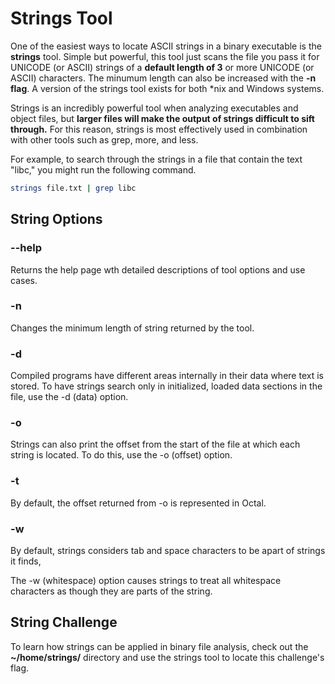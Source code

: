 # Strings Tool

One of the easiest ways to locate ASCII strings in a binary executable is the **strings** tool.  Simple but powerful, this tool just scans the file you pass it for UNICODE (or ASCII) strings of a **default length of 3** or more UNICODE (or ASCII) characters.  The minumum length can also be increased with the **-n flag**.  A version of the strings tool exists for both *nix and Windows systems.

Strings is an incredibly powerful tool when analyzing executables and object files, but **larger files will make the output of strings difficult to sift through.**  For this reason, strings is most effectively used in combination with other tools such as grep, more, and less.

For example, to search through the strings in a file that contain the text "libc," you might run the following command.
 
```bash
strings file.txt | grep libc
```

## String Options

### --help
Returns the help page wth detailed descriptions of tool options and use cases.

### -n
Changes the minimum length of string returned by the tool.

### -d
Compiled programs have different areas internally in their data where text is stored.  To have strings search only in initialized, loaded data sections in the file, use the -d (data) option.

### -o
Strings can also print the offset from the start of the file at which each string is located. To do this, use the -o (offset) option.

### -t
By default, the offset returned from -o is represented in Octal.

### -w
By default, strings considers tab and space characters to be apart of strings it finds, 

The -w (whitespace) option causes strings to treat all whitespace characters as though they are parts of the string.

## String Challenge
To learn how strings can be applied in binary file analysis, check out the **~/home/strings/** directory and use the strings tool to locate this challenge's flag.
